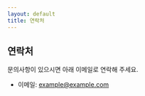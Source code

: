 ```yaml
---
layout: default
title: 연락처
---
```


## 연락처
문의사항이 있으시면 아래 이메일로 연락해 주세요.
- 이메일: example@example.com
